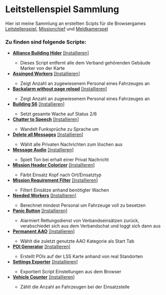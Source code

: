 <h1>Leitstellenspiel Sammlung</h1>
Hier ist meine Sammlung an erstellten Scipts für die Browsergames
<a href="https://www.leitstellenspiel.de/">Leitstellenspiel</a>,
<a href="http://missionchief.com/">Missionchief</a> und
<a href="https://www.meldkamerspel.com/">Meldkamerspel</a>

<h3>Zu finden sind folgende Scripte:</h3>

<ul>
    <li><b><a href="https://github.com/LennardTFD/LeitstellenspielScripte/tree/master/LSS_AllianceBuildingHider">
        Alliance Building Hider</a></b>
        <a href="https://github.com/LennardTFD/LeitstellenspielScripte/raw/master/LSS_AllianceBuildingHider/allianceBuildingHider.user.js">
            [Installieren]</a></li>
    <ul>
        <li>Dieses Script entfernt alle dem Verband gehörenden Gebäude Marker von der Karte</li>
    </ul>
    <li><b><a href="https://github.com/LennardTFD/LeitstellenspielScripte/tree/master/LSS_AssignedWorkers">
        Assinged Workers</a></b>
        <a href="https://github.com/LennardTFD/LeitstellenspielScripte/raw/master/LSS_AssignedWorkers/assignedWorkers.user.js">
            [Installieren]</a></li>
    <ul>
        <li>Zeigt Anzahl an zugewiesenem Personal eines Fahrzeuges an</li>
    </ul>
    <li><b><a
            href="https://github.com/LennardTFD/LeitstellenspielScripte/tree/master/LSS_BackalarmWithoutPageReload">
        Backalarm without page reload</a></b>
        <a href="https://github.com/LennardTFD/LeitstellenspielScripte/raw/master/LSS_BackalarmWithoutPageReload/backalarmWithoutPageReload.user.js">
            [Installieren]</a></li>
    <ul>
        <li>Zeigt Anzahl an zugewiesenem Personal eines Fahrzeuges an</li>
    </ul>
    <li><b><a href="https://github.com/LennardTFD/LeitstellenspielScripte/tree/master/LSS_BuildingS6">
        Building S6</a></b>
        <a href="https://github.com/LennardTFD/LeitstellenspielScripte/raw/master/LSS_BuildingS6/buildingS6.user.js">
            [Installieren]</a></li>
    <ul>
        <li>Setzt gesamte Wache auf Status 2/6</li>
    </ul>
    <li><b><a href="https://github.com/LennardTFD/LeitstellenspielScripte/tree/master/LSS_ChatterToSpeech">
        Chatter to Speech</a></b>
        <a href="https://github.com/LennardTFD/LeitstellenspielScripte/raw/master/LSS_ChatterToSpeech/chatterToSpeech.user.js">
            [Installieren]</a></li>
    <ul>
        <li>Wandelt Funksprüche zu Sprache um</li>
    </ul>
    <li><b><a href="https://github.com/LennardTFD/LeitstellenspielScripte/tree/master/LSS_DeleteAllMessages">
        Delete all Messages</a></b>
        <a href="https://github.com/LennardTFD/LeitstellenspielScripte/raw/master/LSS_DeleteAllMessages/deleteAllMessages.user.js">
            [Installieren]</a></li>
    <ul>
        <li>Wählt alle Privaten Nachrichten zum löschen aus</li>
    </ul>
    <li><b><a href="https://github.com/LennardTFD/LeitstellenspielScripte/tree/master/LSS_MessageAudio">
        Message Audio</a></b>
        <a href="https://github.com/LennardTFD/LeitstellenspielScripte/raw/master/LSS_MessageAudio/messageAudio.user.js">
            [Installieren]</a></li>
    <ul>
        <li>Spielt Ton bei erhalt einer Privat Nachricht</li>
    </ul>
    <li><b><a href="https://github.com/LennardTFD/LeitstellenspielScripte/tree/master/LSS_MissionHeaderColorizer">
        Mission Header Colorizer</a></b>
        <a href="https://github.com/LennardTFD/LeitstellenspielScripte/raw/master/LSS_MissionHeaderColorizer/missionHeaderColorizer.user.js">
            [Installieren]</a></li>
    <ul>
        <li>Färbt Einsatz Kopf nach Ort/Einsatztyp</li>
    </ul>
    <li><b><a href="https://github.com/LennardTFD/LeitstellenspielScripte/tree/master/LSS_MissionReqFilter">
        Mission Requirement Filter</a></b>
        <a href="https://github.com/LennardTFD/LeitstellenspielScripte/raw/master/LSS_MissionReqFilter/missionReqFilter.user.js">
            [Installieren]</a></li>
    <ul>
        <li>Filtert Einsätze anhand benötigter Wachen</li>
    </ul>
    <li><b><a href="https://github.com/LennardTFD/LeitstellenspielScripte/tree/master/LSS_NeededWorkers">
        Needed Workers</a></b>
        <a href="https://github.com/LennardTFD/LeitstellenspielScripte/raw/master/LSS_NeededWorkers/neededWorkers.user.js">
            [Installieren]</a></li>
    <ul>
        <li>Berechnet mindest Personal um Fahrzeuge voll zu besetzen</li>
    </ul>
    <li><b><a href="https://github.com/LennardTFD/LeitstellenspielScripte/tree/master/LSS_PanicButton">
        Panic Button</a></b>
        <a href="https://github.com/LennardTFD/LeitstellenspielScripte/raw/master/LSS_PanicButton/panicButton.user.js">
            [Installieren]</a></li>
    <ul>
        <li>Alarmiert Rettungsdienst von Verbandseinsätzen zurück,<br>
            verabschiedet sich aus dem Verbandschat und loggt sich dann aus
        </li>
    </ul>
    <li><b><a href="https://github.com/LennardTFD/LeitstellenspielScripte/tree/master/LSS_PermanentAAO">
        Permanent AAO</a></b>
        <a href="https://github.com/LennardTFD/LeitstellenspielScripte/raw/master/LSS_PermanentAAO/permanentAAO.user.js">
            [Installieren]</a></li>
    <ul>
        <li>Wählt die zuletzt genutzte AAO Kategorie als Start Tab</li>
    </ul>
    <li><b><a href="https://github.com/LennardTFD/LeitstellenspielScripte/tree/master/LSS_POIGenerator">
        POI Generator</a></b>
        <a href="https://github.com/LennardTFD/LeitstellenspielScripte/raw/master/LSS_POIGenerator/poiGenerator.user.js">
            [Installieren]</a></li>
    <ul>
        <li>Erstellt POIs auf der LSS Karte anhand von real Standorten</li>
    </ul>
    <li><b><a href="https://github.com/LennardTFD/LeitstellenspielScripte/tree/master/LSS_SettingsExporter">
        Settings Exporter</a></b>
        <a href="https://github.com/LennardTFD/LeitstellenspielScripte/raw/master/LSS_SettingsExporter/settingsExporter.user.js">
            [Installieren]</a></li>
    <ul>
        <li>Exportiert Script Einstellungen aus dem Browser</li>
    </ul>
    <!--<li><b><a href="https://github.com/LennardTFD/LeitstellenspielScripte/tree/master/LSS_StationLocator">
        Station Locator</a></b></li>
            <ul><li>Makiert ungebaute Wachen auf Karte, nach real Standorten (Unfinished)</li></ul>-->
    <li><b><a href="https://github.com/LennardTFD/LeitstellenspielScripte/tree/master/LSS_VehicleCounter">
        Vehicle Counter</a></b>
        <a href="https://github.com/LennardTFD/LeitstellenspielScripte/raw/master/LSS_VehicleCounter/vehicleCounter.user.js">
            [Installieren]</a></li>
    <ul>
        <li>Zählt die Anzahl an Fahrzeugen bei der Einsatzstelle</li>
    </ul>
</ul>
